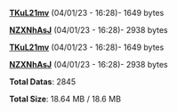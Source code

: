 [**TKuL21mv**](/data/TKuL21mv.txt) (04/01/23 - 16:28)- 1649 bytes

[**NZXNhAsJ**](/data/NZXNhAsJ.txt) (04/01/23 - 16:28)- 2938 bytes

[**TKuL21mv**](/data/TKuL21mv.txt) (04/01/23 - 16:28)- 1649 bytes

[**NZXNhAsJ**](/data/NZXNhAsJ.txt) (04/01/23 - 16:28)- 2938 bytes

**Total Datas**: 2845

**Total Size**: 18.64 MB / 18.6 MB